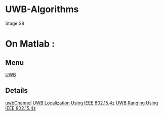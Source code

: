 # UWB-Algorithms
Stage S8
# On Matlab : 
## Menu
[UWB](https://fr.mathworks.com/help/comm/uwb.html?s_tid=CRUX_lftnav)

## Details
[uwbChannel](https://fr.mathworks.com/help/comm/ref/uwbchannel-system-object.html)
[UWB Localization Using IEEE 802.15.4z](https://fr.mathworks.com/help/comm/ug/uwb-localization-using-ieee-802.15.4z.html)
[UWB Ranging Using IEEE 802.15.4z](https://fr.mathworks.com/help/comm/ug/uwb-ranging-using-ieee-802.15.4z.html)
